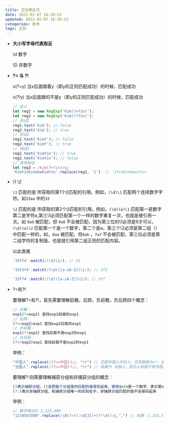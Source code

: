 ```yaml
---
title: 正则表达式
date: 2022-02-07 16:20:23
updated: 2022-02-07 16:20:23
categories: 技术
tags: 正则
---
```


- **大小写字母代表取反**
  
  \d 数字
  
  \D 非数字
  
- **?= 与 ?!**
  
  x(?=y) 当x后面跟着y（即y的正则匹配成功）的时候，匹配成功
  
  x(?!y) 当x后面跟的不是y（即y的正则匹配成功）的时候，匹配成功
  
  ```js
  // 定义
  let reg1 = new RegExp('Kim(?=Yin)');
  let reg2 = new RegExp('Kim(?!Yin)');
  // 测试1
  reg1.test('Kim'); // false
  reg2.test('Kim'); // true
  // 测试2
  reg1.test('KimY'); // false
  reg2.test('KimY'); // true
  // 测试3
  reg1.test('KimYin'); // true
  reg2.test('KimYin'); // false
  // 其他用法
  let reg3 = /Kim(?=Yin)/g;
  'KimYinKimdewKimYin'.replace(reg1, '1')  // '1YinKimdew1Yin'
  ```
  
- \1 \2
  
  `\1` 匹配的是 所获取的第1个()匹配的引用。例如，`(\d)\1` 匹配两个连续数字字符。如`33aa` 中的`33`
  
  `\2` 匹配的是 所获取的第2个()匹配的引用。例如，`(\d)(a)\1` 匹配第一是数字第二是字符a,第三\1必须匹配第一个一样的数字重复一次，也就是被引用一次。如 `9a9` 被匹配，但 `9a8` 不会被匹配，因为第三位的\1必须是9才可以，`(\d)(a)\2` 匹配第一个是一个数字，第二个是a，第三个\2必须是第二组（）中匹配一样的，如，`8aa` 被匹配，但`8ab` ，`7a7` 不会被匹配，第三位必须是第二组字符的复制版，也是就引用第二组正则的匹配内容。
  
  以此类推
  
  ```js
  '33ff4'.match(/(\d)\1/); // 33
  
  '33f3f4'.match(/(\d)([a-zA-Z])\1/); // 3f3
  
  '33ff4'.match(/(\d)([a-zA-Z])\2/); // 3ff
  ```
  
- ?=和?!
  
  要理解?=和?!，首先需要理解前瞻，后顾，负前瞻，负后顾四个概念：
  
  ```js
  // 前瞻：
  exp1(?=exp2) 查找exp2前面的exp1
  // 后顾：
  (?<=exp2)exp1 查找exp2后面的exp1
  // 负前瞻：
  exp1(?!exp2) 查找后面不是exp2的exp1
  // 负后顾：
  (?<!exp2)exp1 查找前面不是exp2的exp1
  ```
  
  举例：
  
  ```js
  "中国人".replace(/(?<=中国)人/, "rr") // 匹配中国人中的人，将其替换为rr，结果为 中国rr
  "法国人".replace(/(?<=中国)人/, "rr") // 结果为 法国人，因为人前面不是中国，所以无法匹配到
  ```
  
  要理解?:则需要理解捕获分组和非捕获分组的概念：
  
  ```js
  ()表示捕获分组，()会把每个分组里的匹配的值保存起来，使用$n(n是一个数字，表示第n个捕获组的内容)
  (?:)表示非捕获分组，和捕获分组唯一的区别在于，非捕获分组匹配的值不会保存起来
  ```
  
  举例：
  
  ```js
  // 数字格式化 1,123,000
  "1234567890".replace(/\B(?=(?:\d{3})+(?!\d))/g,",") // 结果：1,234,567,890，匹配的是后面是3*n个数字的非单词边界(\B)
  ```